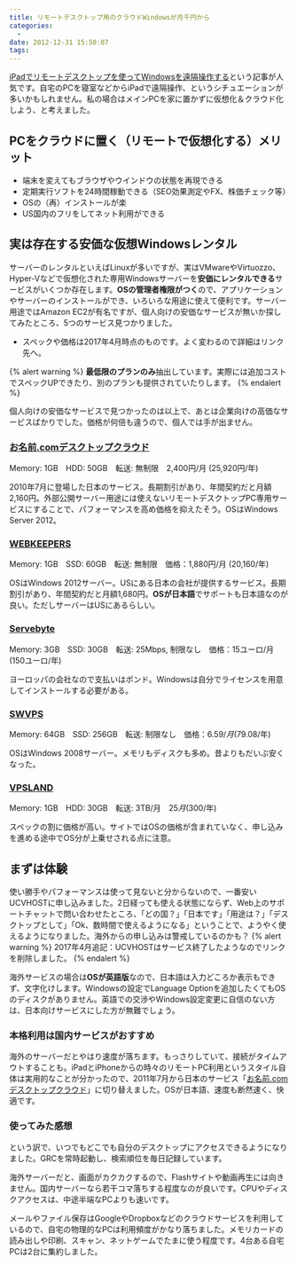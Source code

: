 ```yaml
---
title: リモートデスクトップ用のクラウドWindowsが月千円から
categories:
  - 
date: 2012-12-31 15:50:07
tags:
---
```


[iPadでリモートデスクトップを使ってWindowsを遠隔操作する](../remote-desktop-for-ipad/)という記事が人気です。自宅のPCを寝室などからiPadで遠隔操作、というシチュエーションが多いかもしれません。私の場合はメインPCを家に置かずに仮想化＆クラウド化しよう、と考えました。

## PCをクラウドに置く（リモートで仮想化する）メリット

* 端末を変えてもブラウザやウインドウの状態を再現できる
* 定期実行ソフトを24時間稼動できる（SEO効果測定やFX、株価チェック等）
* OSの（再）インストールが楽
* US国内のフリをしてネット利用ができる

## 実は存在する安価な仮想Windowsレンタル

サーバーのレンタルといえばLinuxが多いですが、実はVMwareやVirtuozzo、Hyper-Vなどで仮想化された専用Windowsサーバーを**安価にレンタルできる**サービスがいくつか存在します。**OSの管理者権限がつく**ので、アプリケーションやサーバーのインストールができ、いろいろな用途に使えて便利です。サーバー用途ではAmazon EC2が有名ですが、個人向けの安価なサービスが無いか探してみたところ、5つのサービス見つかりました。

* スペックや価格は2017年4月時点のものです。よく変わるので詳細はリンク先へ。

{% alert warning %}
**最低限のプランのみ**抽出しています。実際には追加コストでスペックUPできたり、別のプランも提供されていたりします。
{% endalert %}

個人向けの安価なサービスで見つかったのは以上で、あとは企業向けの高価なサービスばかりでした。価格が何倍も違うので、個人では手が出ません。

### [お名前.comデスクトップクラウド](https://www.onamae-desktop.com/)

Memory: 1GB　HDD: 50GB　転送: 無制限　2,400円/月 (25,920円/年)

2010年7月に登場した日本のサービス。長期割引があり、年間契約だと月額2,160円。外部公開サーバー用途には使えないリモートデスクトップPC専用サービスにすることで、パフォーマンスを高め価格を抑えたそう。OSはWindows Server 2012。

### [WEBKEEPERS](http://winvps.webk.net/)

Memory: 1GB　SSD: 60GB　転送: 無制限　価格：1,880円/月 (20,160/年)

OSはWindows 2012サーバー。USにある日本の会社が提供するサービス。長期割引があり、年間契約だと月額1,680円。**OSが日本語**でサポートも日本語なのが良い。ただしサーバーはUSにあるらしい。

### [Servebyte](http://www.servebyte.com/VPS/)

Memory: 3GB　SSD: 30GB　転送: 25Mbps, 制限なし　価格：15ユーロ/月 (150ユーロ/年)

ヨーロッパの会社なので支払いはポンド。Windowsは自分でライセンスを用意してインストールする必要がある。

### [SWVPS](http://swvps.com/web-hosting/windows-hosting.php)

Memory: 64GB　SSD: 256GB　転送: 制限なし　価格：$6.59/月 ($79.08/年)

OSはWindows 2008サーバー。メモリもディスクも多め。昔よりもだいぶ安くなった。

### [VPSLAND](https://www.jaguarpc.com/vpsland/)

Memory: 1GB　HDD: 30GB　転送: 3TB/月　$25月 ($300/年)

スペックの割に価格が高い。サイトではOSの価格が含まれていなく、申し込みを進める途中でOS分が上乗せされる点に注意。

## まずは体験

使い勝手やパフォーマンスは使って見ないと分からないので、一番安いUCVHOSTに申し込みました。2日経っても使える状態にならず、Web上のサポートチャットで問い合わせたところ、「どの国？」「日本です」「用途は？」「デスクトップとして」「Ok、数時間で使えるようになる」ということで、ようやく使えるようになりました。海外からの申し込みは警戒しているのかも？
{% alert warning %}
2017年4月追記：UCVHOSTはサービス終了したようなのでリンクを削除しました。
{% endalert %}

海外サービスの場合は**OSが英語版**なので、日本語は入力どころか表示もできず、文字化けします。Windowsの設定でLanguage Optionを追加したくてもOSのディスクがありません。英語での交渉やWindows設定変更に自信のない方は、日本向けサービスにした方が無難でしょう。

### 本格利用は国内サービスがおすすめ

海外のサーバーだとやはり速度が落ちます。もっさりしていて、接続がタイムアウトすることも。iPadとiPhoneからの時々のリモートPC利用というスタイル自体は実用的なことが分かったので、2011年7月から日本のサービス「[お名前.comデスクトップクラウド](http://www.onamae-desktop.com/)」に切り替えました。OSが日本語、速度も断然速く、快適です。

### 使ってみた感想

という訳で、いつでもどこでも自分のデスクトップにアクセスできるようになりました。GRCを常時起動し、検索順位を毎日記録しています。

海外サーバーだと、画面がカクカクするので、Flashサイトや動画再生には向きません。国内サーバーなら若干コマ落ちする程度なのが良いです。CPUやディスクアクセスは、中途半端なPCよりも速いです。

メールやファイル保存はGoogleやDropboxなどのクラウドサービスを利用しているので、自宅の物理的なPCは利用頻度がかなり落ちました。メモリカードの読み出しや印刷、スキャン、ネットゲームでたまに使う程度です。4台ある自宅PCは2台に集約しました。